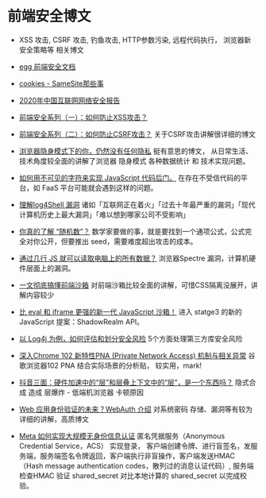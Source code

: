 # 前端安全博文
* XSS 攻击, CSRF 攻击, 钓鱼攻击, HTTP参数污染, 远程代码执行， 浏览器新安全策略等 相关博文

* [egg 前端安全文档](https://eggjs.org/zh-cn/core/security.html)
* [cookies - SameSite那些事](https://mp.weixin.qq.com/s/QZkOXhQIg2LqDWpi7mzCdQ)
* [2020年中国互联网网络安全报告](https://www.cert.org.cn/publish/main/46/2021/20210721130944504525772/20210721130944504525772_.html)
* [前端安全系列（一）：如何防止XSS攻击？](https://tech.meituan.com/2018/09/27/fe-security.html)
* [前端安全系列（二）：如何防止CSRF攻击？](https://tech.meituan.com/2018/10/11/fe-security-csrf.html) 关于CSRF攻击讲解很详细的博文
* [浏览器隐身模式下的你，仍然没有任何隐私](https://mp.weixin.qq.com/s/nISm93vAiG3iCqtQIeg7Sg) 挺有意思的博文， 从日常生活、技术角度较全面的讲解了浏览器 隐身模式 各种数据统计 和 技术实现问题。
* [如何用不可见的字符来实现 JavaScript 代码后门。](https://certitude.consulting/blog/en/invisible-backdoor/)  在存在不受信代码的平台，如 FaaS 平台可能就会遇到这样的问题。
* [理解log4Shell 漏洞](https://sspai.com/post/70394) 诸如「互联网正在着火」「过去十年最严重的漏洞」「现代计算机历史上最大漏洞」「难以想到哪家公司不受影响」
* [你真的了解 “随机数”？](https://math.haozi.me/random.html) 数学家要做的事，就是要找到一个通项公式，公式完全对你公开，但要推出 seed，需要难度超出攻击的成本。
* [通过几行 JS 就可以读取电脑上的所有数据？](https://mp.weixin.qq.com/s/1oDNxf5xHwlUUpJSVkqazg) 浏览器Spectre 漏洞，计算机硬件层面上的漏洞。
* [一文彻底搞懂前端沙箱](https://mp.weixin.qq.com/s/uu0H2MTO1z1b8nsfuoyLQw) 对前端沙箱比较全面的讲解，可惜CSS隔离没展开，讲解内容较少
* [比 eval 和 iframe 更强的新一代 JavaScript 沙箱！](https://mp.weixin.qq.com/s/wAI-L3we6uK0HvvPtOcIjg) 进入 statge3 的新的 JavaScript 提案：ShadowRealm API。
* [以 Log4j 为例，如何评估和划分安全风险](https://mp.weixin.qq.com/s/2eCzDAX4orgEXu1rvhZSNA) 5个方面处理第三方库安全风险
* [深入Chrome 102 新特性PNA (Private Network Access) 机制与相关异常](https://mp.weixin.qq.com/s/XNVhQkuEuZ6Z2fVWVyt-ww) 谷歌浏览器102 PNA 结合实际场景的分析贴， 较实用，mark!
* [抖音三面：硬件加速中的“层”和层叠上下文中的“层”，是一个东西吗？](https://mp.weixin.qq.com/s?__biz=Mzg2Nzc0NzQ3OQ==&mid=2247486037&idx=1&sn=d4092fd57179d180103dfeaf42f6ee17&chksm=ceb799adf9c010bbcb74db69e01b04dbb3c1f4cd1c266e4be0805a4e7954c9cd049bf8b8e6db&token=903578161&lang=zh_CN#rd) 隐式合成 造成 层爆炸 - 低端机浏览器 卡顿原因
* [Web 应用身份验证的未来？WebAuth 介绍](https://mp.weixin.qq.com/s?__biz=MzkxNTIwMzU5OQ==&mid=2247494467&idx=1&sn=b55ed5c175b81c6f9141d98f2fe142cd&chksm=c1601823f6179135ed047dfd9ac003429a8f9db47edd952c3d0bda96d29bbbf7b3b287740ea7&token=903578161&lang=zh_CN#rd) 对系统密码 存储、漏洞等有较为详细的讲解，高质博文
* [Meta 如何实现大规模无身份信息认证](https://mp.weixin.qq.com/s/N3Z91-Lj6w_j7Zv8hc7nnw) 匿名凭据服务（Anonymous Credential Service，ACS） 实现登录， 客户端创建令牌、进行盲签名，发服务端，服务端签名令牌返回，客户端执行非盲操作，客户端发送HMAC（Hash message authentication codes，散列过的消息认证代码）, 服务端检查HMAC 验证 shared_secret 对比本地计算的 shared_secret 以完成校验。
